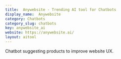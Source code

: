 ```yaml
---
title:  Anywebsite - Trending AI tool for Chatbots
display_name:  Anywebsite
category: Chatbots
category_slug: chatbots
key: anywebsite_ai
website: https://anywebsite.ai/
layout: aitool
---
```


Chatbot suggesting products to improve website UX.
